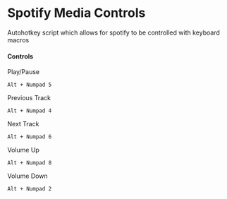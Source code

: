 # Spotify Media Controls

Autohotkey script which allows for spotify to be controlled with keyboard macros

#### Controls

Play/Pause

    Alt + Numpad 5

Previous Track

    Alt + Numpad 4

Next Track

    Alt + Numpad 6

Volume Up

    Alt + Numpad 8

Volume Down

    Alt + Numpad 2

